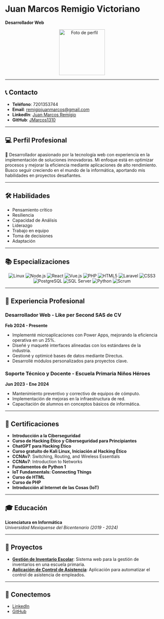 # Juan Marcos Remigio Victoriano

**Desarrollador Web**

<p align="center">
  <img src="C:\Users\JMarcos\Downloads" width="150px" alt="Foto de perfil">
</p>

---

## 📞 Contacto  

- **Teléfono**: 7201353744  
- **Email**: [remigiojuanmarcos@gmail.com](mailto:remigiojuanmarcos@gmail.com)  
- **LinkedIn**: [Juan Marcos Remigio](https://linkedin.com/in/juan-marcos-remigio)  
- **GitHub**: [JMarcos1310](https://github.com/JMarcos1310)  

---

## 💻 Perfil Profesional

🚀 Desarrollador apasionado por la tecnología web con experiencia en la implementación de soluciones innovadoras. Mi enfoque está en optimizar procesos y mejorar la eficiencia mediante aplicaciones de alto rendimiento. Busco seguir creciendo en el mundo de la informática, aportando mis habilidades en proyectos desafiantes.

---

## 🛠️ Habilidades

- Pensamiento crítico
- Resiliencia
- Capacidad de Análisis
- Liderazgo
- Trabajo en equipo
- Toma de decisiones
- Adaptación

---

## 📚 Especializaciones

<p align="center">
  <img src="https://img.shields.io/badge/Linux-%23FCC624.svg?style=for-the-badge&logo=linux&logoColor=black" alt="Linux">
  <img src="https://img.shields.io/badge/Node.js-%23339933.svg?style=for-the-badge&logo=node.js&logoColor=white" alt="Node.js">
  <img src="https://img.shields.io/badge/React-%2361DAFB.svg?style=for-the-badge&logo=react&logoColor=black" alt="React">
  <img src="https://img.shields.io/badge/Vue.js-%234FC08D.svg?style=for-the-badge&logo=vue.js&logoColor=white" alt="Vue.js">
  <img src="https://img.shields.io/badge/PHP-%23777BB4.svg?style=for-the-badge&logo=php&logoColor=white" alt="PHP">
  <img src="https://img.shields.io/badge/HTML5-%23E34F26.svg?style=for-the-badge&logo=html5&logoColor=white" alt="HTML5">
  <img src="https://img.shields.io/badge/Laravel-%23FF2D20.svg?style=for-the-badge&logo=laravel&logoColor=white" alt="Laravel">
  <img src="https://img.shields.io/badge/CSS3-%231572B6.svg?style=for-the-badge&logo=css3&logoColor=white" alt="CSS3">
  <img src="https://img.shields.io/badge/PostgreSQL-%23336791.svg?style=for-the-badge&logo=postgresql&logoColor=white" alt="PostgreSQL">
  <img src="https://img.shields.io/badge/Microsoft%20SQL%20Server-%23CC2927.svg?style=for-the-badge&logo=microsoft%20sql%20server&logoColor=white" alt="SQL Server">
  <img src="https://img.shields.io/badge/Python-%233776AB.svg?style=for-the-badge&logo=python&logoColor=white" alt="Python">
  <img src="https://img.shields.io/badge/Scrum-%230095D5.svg?style=for-the-badge&logo=scrum&logoColor=white" alt="Scrum">
</p>

---

## 💼 Experiencia Profesional

### Desarrollador Web - Like per Second SAS de CV  
**Feb 2024 - Presente**  

- Implementé microaplicaciones con Power Apps, mejorando la eficiencia operativa en un 25%.
- Diseñé y maqueté interfaces alineadas con los estándares de la industria.
- Gestioné y optimicé bases de datos mediante Directus.
- Desarrollé módulos personalizados para proyectos clave.

### Soporte Técnico y Docente - Escuela Primaria Niños Héroes  
**Jun 2023 - Ene 2024**  

- Mantenimiento preventivo y correctivo de equipos de cómputo.
- Implementación de mejoras en la infraestructura de red.
- Capacitación de alumnos en conceptos básicos de informática.

---

## 📜 Certificaciones

- **Introducción a la Ciberseguridad**  
- **Curso de Hacking Ético y Ciberseguridad para Principiantes**  
- **ChatGPT para Hacking Ético**  
- **Curso gratuito de Kali Linux, Iniciación al Hacking Ético**  
- **CCNAv7**: Switching, Routing, and Wireless Essentials  
- **CCNAv7**: Introduction to Networks  
- **Fundamentos de Python 1**  
- **IoT Fundamentals: Connecting Things**  
- **Curso de HTML**  
- **Curso de PHP**  
- **Introducción al Internet de las Cosas (IoT)**  

---

## 🎓 Educación

**Licenciatura en Informática**  
*Universidad Mexiquense del Bicentenario (2019 - 2024)*

---

## 🚀 Proyectos

- **[Gestión de Inventario Escolar](#)**: Sistema web para la gestión de inventarios en una escuela primaria.
- **[Aplicación de Control de Asistencia](#)**: Aplicación para automatizar el control de asistencia de empleados.

---

## 🔗 Conectemos

- [LinkedIn](https://linkedin.com/in/juan-marcos-remigio)
- [GitHub](https://github.com/JMarcos1310)
